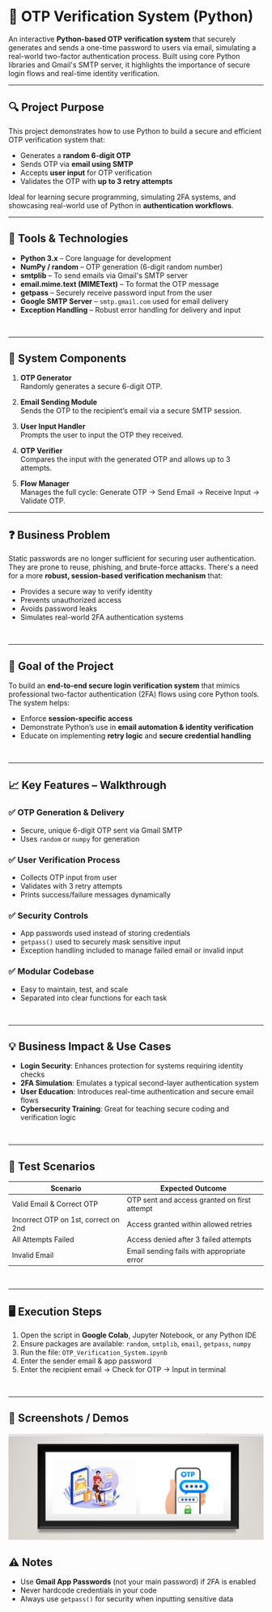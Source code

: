 # 🔐 OTP Verification System (Python)

An interactive **Python-based OTP verification system** that securely generates and sends a one-time password to users via email, simulating a real-world two-factor authentication process. Built using core Python libraries and Gmail's SMTP server, it highlights the importance of secure login flows and real-time identity verification.

---

## 🔍 Project Purpose

This project demonstrates how to use Python to build a secure and efficient OTP verification system that:
- Generates a **random 6-digit OTP**
- Sends OTP via **email using SMTP**
- Accepts **user input** for OTP verification
- Validates the OTP with **up to 3 retry attempts**

Ideal for learning secure programming, simulating 2FA systems, and showcasing real-world use of Python in **authentication workflows**.

---

## 🧰 Tools & Technologies

- **Python 3.x** – Core language for development  
- **NumPy / random** – OTP generation (6-digit random number)  
- **smtplib** – To send emails via Gmail's SMTP server  
- **email.mime.text (MIMEText)** – To format the OTP message  
- **getpass** – Securely receive password input from the user  
- **Google SMTP Server** – `smtp.gmail.com` used for email delivery  
- **Exception Handling** – Robust error handling for delivery and input  
<br>

---

## 📂 System Components

1. **OTP Generator**  
   Randomly generates a secure 6-digit OTP.

2. **Email Sending Module**  
   Sends the OTP to the recipient’s email via a secure SMTP session.

3. **User Input Handler**  
   Prompts the user to input the OTP they received.

4. **OTP Verifier**  
   Compares the input with the generated OTP and allows up to 3 attempts.

5. **Flow Manager**  
   Manages the full cycle: Generate OTP → Send Email → Receive Input → Validate OTP.

---

## ❓ Business Problem

Static passwords are no longer sufficient for securing user authentication. They are prone to reuse, phishing, and brute-force attacks. There's a need for a more **robust, session-based verification mechanism** that:
- Provides a secure way to verify identity  
- Prevents unauthorized access  
- Avoids password leaks  
- Simulates real-world 2FA authentication systems  
<br>

---

## 🎯 Goal of the Project

To build an **end-to-end secure login verification system** that mimics professional two-factor authentication (2FA) flows using core Python tools. The system helps:
- Enforce **session-specific access**  
- Demonstrate Python’s use in **email automation & identity verification**  
- Educate on implementing **retry logic** and **secure credential handling**  
<br>

---

## 📈 Key Features – Walkthrough

### ✅ OTP Generation & Delivery
- Secure, unique 6-digit OTP sent via Gmail SMTP  
- Uses `random` or `numpy` for generation  

### ✅ User Verification Process
- Collects OTP input from user  
- Validates with 3 retry attempts  
- Prints success/failure messages dynamically  

### ✅ Security Controls
- App passwords used instead of storing credentials  
- `getpass()` used to securely mask sensitive input  
- Exception handling included to manage failed email or invalid input  

### ✅ Modular Codebase
- Easy to maintain, test, and scale  
- Separated into clear functions for each task  
<br>

---

## 💡 Business Impact & Use Cases

- **Login Security**: Enhances protection for systems requiring identity checks  
- **2FA Simulation**: Emulates a typical second-layer authentication system  
- **User Education**: Introduces real-time authentication and secure email flows  
- **Cybersecurity Training**: Great for teaching secure coding and verification logic  
<br>

---

## 🧪 Test Scenarios

| Scenario                              | Expected Outcome                                |
|--------------------------------------|-------------------------------------------------|
| Valid Email & Correct OTP            | OTP sent and access granted on first attempt    |
| Incorrect OTP on 1st, correct on 2nd | Access granted within allowed retries           |
| All Attempts Failed                  | Access denied after 3 failed attempts           |
| Invalid Email                        | Email sending fails with appropriate error      |
<br>

---

## 🖥️ Execution Steps

1. Open the script in **Google Colab**, Jupyter Notebook, or any Python IDE  
2. Ensure packages are available: `random`, `smtplib`, `email`, `getpass`, `numpy`  
3. Run the file: `OTP_Verification_System.ipynb`  
4. Enter the sender email & app password  
5. Enter the recipient email → Check for OTP → Input in terminal  
<br>

---

## 📸 Screenshots / Demos

![OTP Screenshot](https://github.com/Payal281119/otp-verification-system-python/blob/main/Snapshot%20of%20project.png)  



## ⚠️ Notes

- Use **Gmail App Passwords** (not your main password) if 2FA is enabled  
- Never hardcode credentials in your code  
- Always use `getpass()` for security when inputting sensitive data  
<br>
